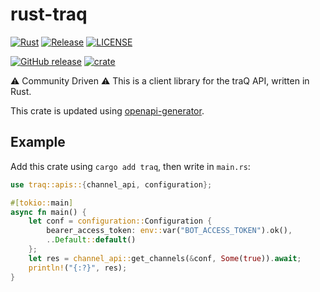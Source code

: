 # rust-traq

[![Rust](https://github.com/traPtitech/rust-traq/actions/workflows/rust.yml/badge.svg)](https://github.com/traPtitech/rust-traq/actions/workflows/rust.yml)
[![Release](https://github.com/traPtitech/rust-traq/actions/workflows/release.yml/badge.svg)](https://github.com/traPtitech/rust-traq/actions/workflows/release.yml)
[![LICENSE](https://img.shields.io/github/license/traPtitech/rust-traq)](https://github.com/traPtitech/rust-traq/blob/main/LICENSE)

[![GitHub release](https://img.shields.io/github/v/release/traPtitech/rust-traq?logo=github)](https://github.com/traPtitech/rust-traq/releases/latest)
[![crate](https://img.shields.io/crates/v/traq?logo=rust)](https://crates.io/crates/traq)

⚠️ Community Driven ⚠️ This is a client library for the traQ API, written in Rust.

This crate is updated using [openapi-generator](https://openapi-generator.tech).

## Example

Add this crate using `cargo add traq`, then write in `main.rs`:

```rust
use traq::apis::{channel_api, configuration};

#[tokio::main]
async fn main() {
    let conf = configuration::Configuration {
        bearer_access_token: env::var("BOT_ACCESS_TOKEN").ok(),
        ..Default::default()
    };
    let res = channel_api::get_channels(&conf, Some(true)).await;
    println!("{:?}", res);
}
```
